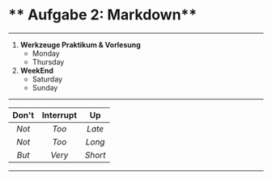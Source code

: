 # ** Aufgabe 2: Markdown**
-------------------------------------

1. **Werkzeuge Praktikum & Vorlesung**
    * Monday
    * Thursday
2. **WeekEnd** 
    * Saturday
    * Sunday

--------------------------------------

|**Don't** | **Interrupt** | **Up** |
|:-----:|:---------:|:--:|
| *Not* | *Too* | *Late* | 
| *Not* | *Too* | *Long* |
| *But* | *Very*| *Short* | 

--------------------------------------


